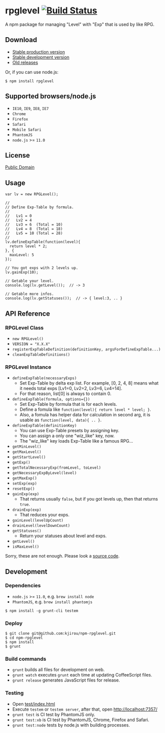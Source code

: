rpglevel [![Build Status](https://travis-ci.org/kjirou/npm-rpglevel.png)](https://travis-ci.org/kjirou/npm-rpglevel)
========

A npm package for managing "Level" with "Exp" that is used by like RPG.


## Download

- [Stable production version](https://raw.github.com/kjirou/npm-rpglevel/master/rpglevel.min.js)
- [Stable development version](https://raw.github.com/kjirou/npm-rpglevel/master/rpglevel.js)
- [Old releases](https://github.com/kjirou/npm-rpglevel/releases)

Or, if you can use node.js:
```
$ npm install rpglevel
```


## Supported browsers/node.js

- `IE10`, `IE9`, `IE8`, `IE7`
- `Chrome`
- `Firefox`
- `Safari`
- `Mobile Safari`
- `PhantomJS`
- `node.js` >= `11.0`


## License

[Public Domain](http://creativecommons.org/publicdomain/zero/1.0/)


## Usage
```
var lv = new RPGLevel();

//
// Define Exp-Table by formula.
//
//   Lv1 = 0
//   Lv2 = 4
//   Lv3 = 6  (Total = 10)
//   Lv4 = 8  (Total = 18)
//   Lv5 = 10 (Total = 28)
//
lv.defineExpTable(function(level){
  return level * 2;
}, {
  maxLevel: 5
});

// You got exps with 2 levels up.
lv.gainExp(10);

// Getable your level.
console.log(lv.getLevel());  // -> 3

// Getable more infos.
console.log(lv.getStatuses());  // -> { level:3, .. }
```


## API Reference

### RPGLevel Class

- `new RPGLevel()`
- `VERSION = "X.X.X"`
- `registerExpTableDefinition(definitionKey, argsForDefineExpTable...)`
- `cleanExpTableDefinitions()`

### RPGLevel Instance

- `defineExpTable(necessaryExps)`
  - Set Exp-Table by delta exp list. For example, [0, 2, 4, 8] means what it needs total exps [Lv1=0, Lv2=2, Lv3=6, Lv4=14].
  - For that reason, list[0] is always to contain 0.
- `defineExpTable(formula, options={})`
  - Set Exp-Table by formula that is  for each levels.
  - Define a fomula like `function(level){ return level * level; }`.
  - Also, a fomula has helper data for calculation in second arg, it is usable as `function(level, data){ .. }`.
- `defineExpTable(definitionKey)`
  - You can use Exp-Table presets by assigning key.
  - You can assign a only one "wiz_like" key, now.
  - The "wiz_like" key loads Exp-Table like a famous RPG...
- `getMinLevel()`
- `getMaxLevel()`
- `getStartLevel()`
- `getExp()`
- `getTotalNecessaryExp(fromLevel, toLevel)`
- `getNecessaryExpByLevel(level)`
- `getMaxExp()`
- `setExp(exp)`
- `resetExp()`
- `gainExp(exp)`
  - That returns usually `false`, but if you got levels up, then that returns `true`.
- `drainExp(exp)`
  - That reduces your exps.
- `gainLevel(levelUpCount)`
- `drainLevel(levelDownCount)`
- `getStatuses()`
  - Return your statuses about level and exps.
- `getLevel()`
- `isMaxLevel()`

Sorry, these are not enough. Please look a [source code](https://github.com/kjirou/npm-rpglevel/blob/master/scripts/src/rpglevel.coffee).


## Development

### Dependencies

- `node.js` >= `11.0`, e.g. `brew install node`
- `PhantomJS`, e.g. `brew install phantomjs`

```
$ npm install -g grunt-cli testem
```

### Deploy

```
$ git clone git@github.com:kjirou/npm-rpglevel.git
$ cd npm-rpglevel
$ npm install
$ grunt
```

### Build commands

- `grunt` builds all files for development on web.
- `grunt watch` executes `grunt` each time at updating CoffeeScript files.
- `grunt release` generates JavaScript files for release.

### Testing

- Open [test/index.html](test/index.html)
- Execute `testem` or `testem server`, after that, open [http://localhost:7357/](http://localhost:7357/)
- `grunt test` is CI test by PhantomJS only.
- `grunt test:xb` is CI test by PhantomJS, Chrome, Firefox and Safari.
- `grunt test:node` tests by node.js with building processes.
